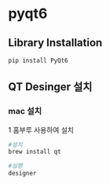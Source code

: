 # pyqt6

## Library Installation

```bash
pip install PyQt6  
```

## QT Desinger 설치

### mac 설치
1 홈부루 사용하여 설치      

```bash
#설치
brew install qt

#실행
designer
```
